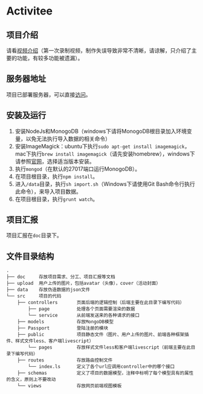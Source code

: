 # Activitee

## 项目介绍
请看[视频介绍](http://v.youku.com/v_show/id_XMTI2NzYxNjcyOA==.html?qq-pf-to=pcqq.c2c)（第一次录制视频，制作失误导致非常不清晰，请谅解，只介绍了主要的功能，有较多功能被遗漏）。

## 服务器地址
项目已部署服务器，可以直接[访问](http://120.24.211.137:5000/)。

## 安装及运行
1. 安装NodeJs和MonogoDB（windows下请将MonogoDB根目录加入环境变量，以免无法执行导入数据的相关命令）
2. 安装ImageMagick：ubuntu下执行`sudo apt-get install imagemagick`，mac下执行`brew install imagemagick`（请先安装homebrew），windows下请参照[官网](http://www.imagemagick.org/script/binary-releases.php#windows)，选择适当版本安装。
3. 执行`mongod`（在默认的27017端口运行MonogoDB）。
4. 在项目根目录，执行`npm install`。
5. 进入`/data`目录，执行`sh import.sh`（Windows下请使用Git Bash命令行执行此命令），来导入项目数据。
6. 在项目根目录，执行`grunt watch`。

## 项目汇报
项目汇报在`doc`目录下。

## 文件目录结构
```
.
├── doc     存放项目需求、分工、项目汇报等文档
├── upload  用户上传的图片，包括avatar（头像），cover（活动封面）
├── data    存放伪造数据的json文件
└── src     项目的代码
    ├── controllers       页面后端的逻辑控制（后端主要在此目录下编写代码）
        ├── page          处理各个页面需要渲染的数据
        └── service       从前端发送来的各种请求的接口
    ├── models            存放MongoDB模型
    ├── Passport          登陆注册的模块
    ├── public            项目静态文件（图片、用户上传的图片、前端各种框架插件、样式文件less、客户端livescript）
        └── pages         存放样式文件less和客户端livescript（前端主要在此目录下编写代码）
    ├── routes            存放路由控制文件
        └── index.ls      定义了各个url应调用controller中的哪个接口
    ├── schemas           定义了项目的数据模型，注释中标明了每个模型具有的属性的含义，原则上不要改动
    └── views             存放网页前端视图模板
    
```
